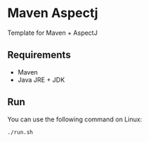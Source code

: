 # Maven Aspectj
Template for Maven + AspectJ 

## Requirements
- Maven
- Java JRE + JDK

## Run
You can use the following command on Linux:

```bash
./run.sh
```